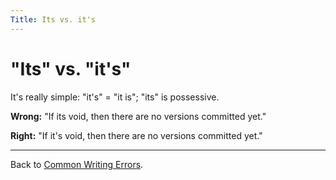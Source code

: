 ```yaml
---
Title: Its vs. it's
---
```

# "Its" vs. "it's"

It's really simple: "it's" = "it is"; "its" is possessive. 

**Wrong:** "If its void, then there are no versions committed yet."

**Right:** "If it's void, then there are no versions committed yet."

---

Back to [Common Writing Errors](/wiki/howtos/commonwritingerrors/).
